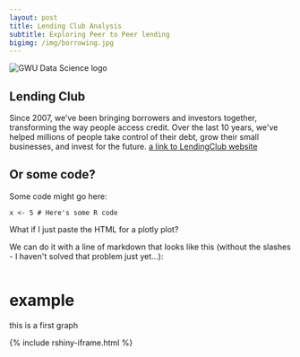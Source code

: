 ```yaml
---
layout: post
title: Lending Club Analysis
subtitle: Exploring Peer to Peer lending
bigimg: /img/borrowing.jpg
---
```


![GWU Data Science logo](/img/gwdsp.png)

## Lending Club

Since 2007, we’ve been bringing borrowers and investors together, transforming the way people access credit. Over the last 10 years, we've helped millions of people take control of their debt, grow their small businesses, and invest for the future. [a link to LendingClub website](https://www.lendingclub.com/)

## Or some code?

Some code might go here:

```
x <- 5 # Here's some R code
```

What if I just paste the HTML for a plotly plot?

We can do it with a line of markdown that looks like this (without the slashes - I haven't solved that problem just yet...):
```

```
# example

this is a first graph

{% include rshiny-iframe.html %}
